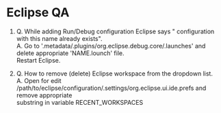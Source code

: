 # Eclipse QA

1. Q. While adding Run/Debug configuration Eclipse says "<NAME> configuration with this name already exists".  
   A. Go to '.metadata/.plugins/org.eclipse.debug.core/.launches' and delete appropriate 'NAME.lounch' file.  
      Restart Eclipse.
   
2. Q. How to remove (delete) Eclipse workspace from the dropdown list.  
   A. Open for edit /path/to/eclipse/configuration/.settings/org.eclipse.ui.ide.prefs and remove appropriate  
      substring in variable RECENT_WORKSPACES



